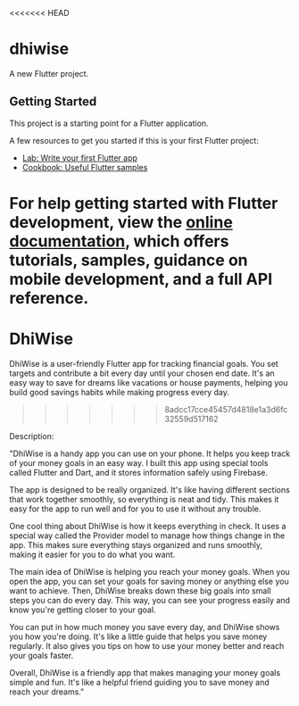 <<<<<<< HEAD
# dhiwise

A new Flutter project.

## Getting Started

This project is a starting point for a Flutter application.

A few resources to get you started if this is your first Flutter project:

- [Lab: Write your first Flutter app](https://docs.flutter.dev/get-started/codelab)
- [Cookbook: Useful Flutter samples](https://docs.flutter.dev/cookbook)

For help getting started with Flutter development, view the
[online documentation](https://docs.flutter.dev/), which offers tutorials,
samples, guidance on mobile development, and a full API reference.
=======
# DhiWise
DhiWise is a user-friendly Flutter app for tracking financial goals. You set targets and contribute a bit every day until your chosen end date. It's an easy way to save for dreams like vacations or house payments, helping you build good savings habits while making progress every day.
>>>>>>> 8adcc17cce45457d4818e1a3d6fc32559d517162

Description:

"DhiWise is a handy app you can use on your phone. It helps you keep track of your money goals in an easy way. I built this app using special tools called Flutter and Dart, and it stores information safely using Firebase.

The app is designed to be really organized. It's like having different sections that work together smoothly, so everything is neat and tidy. This makes it easy for the app to run well and for you to use it without any trouble.

One cool thing about DhiWise is how it keeps everything in check. It uses a special way called the Provider model to manage how things change in the app. This makes sure everything stays organized and runs smoothly, making it easier for you to do what you want.

The main idea of DhiWise is helping you reach your money goals. When you open the app, you can set your goals for saving money or anything else you want to achieve. Then, DhiWise breaks down these big goals into small steps you can do every day. This way, you can see your progress easily and know you're getting closer to your goal.

You can put in how much money you save every day, and DhiWise shows you how you're doing. It's like a little guide that helps you save money regularly. It also gives you tips on how to use your money better and reach your goals faster.

Overall, DhiWise is a friendly app that makes managing your money goals simple and fun. It's like a helpful friend guiding you to save money and reach your dreams."